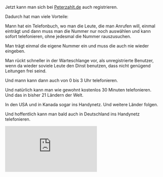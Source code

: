 <!--
.. title: Peter zahlt mit registrierung
.. slug: 90-peter-zahlt-mit-registrierung
.. date: 2007-04-21 14:29:50
.. tags: Internet
.. description: 
.. type: text
-->

Jetzt kann man sich bei [Peterzahlt.de](http://www.peterzahlt.de) auch registrieren.
<!-- TEASER_END -->

Dadurch hat man viele Vorteile:

Mann hat ein Telefonbuch, wo man die Leute, die man Anrufen will, einmal einträgt und dann muss man die Nummer nur noch auswählen und kann sofort telefonieren, ohne jedesmal die Nummer rauszusuchen.

Man trägt einmal die eigene Nummer ein und muss die auch nie wieder eingeben.

Man rückt schneller in der Warteschlange vor, als unregistrierte Benutzer, wenn da wieder soviele Leute den Dinst benutzen, dass nicht genügend Leitungen frei seind.

Und mann kann dann auch von 0 bis 3 Uhr telefonieren.

Und natürlich kann man wie gewohnt kostenlos 30 Minuten telefonieren.
Und das in bisher 21 Ländern der Welt.

In den USA und in Kanada sogar ins Handynetz.
Und weitere Länder folgen.

Und hoffentlich kann man bald auch in Deutschland ins Handynetz telefonieren.

[![Kostenlos telefonieren auf PeterZahlt.de](http://ad.peterzahlt.de/phpadsnew/adview.php?what=bannerid:2814&clientid=220&n=ab260b04)](http://ad.peterzahlt.de/phpadsnew/adclick.php?bannerid=2814)
